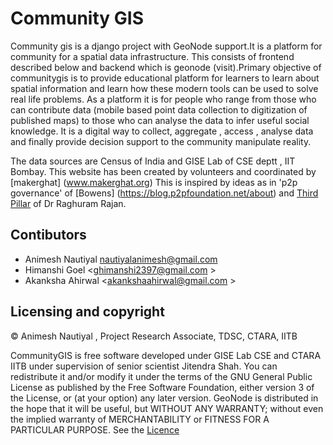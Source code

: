 # Community GIS

Community gis is a django project with GeoNode support.It is a platform for community for a spatial data infrastructure. This consists of frontend described below and backend which is geonode (visit).Primary objective of communitygis is to provide educational platform for learners to learn about spatial information and learn how these modern tools can be used to solve real life problems. As a platform it is for people who range from those who can contribute data (mobile based point data collection to digitization of published maps) to those who can analyse the data to infer useful social knowledge. It is a digital way to collect, aggregate , access , analyse data and finally provide decision support to the community manipulate reality.

The data sources are Census of India and GISE Lab of CSE deptt , IIT Bombay. This website has been created by volunteers and coordinated by [makerghat] (www.makerghat.org) This is inspired by ideas as in 'p2p governance' of [Bowens] (https://blog.p2pfoundation.net/about) and [Third Pillar](https://www.penguinrandomhouse.com/books/566369/the-third-pillar-by-raghuram-rajan/9780525558316/) of Dr Raghuram Rajan.

## Contibutors

- Animesh Nautiyal <nautiyalanimesh@gmail.com>
- Himanshi Goel <ghimanshi2397@gmail.com >
- Akanksha Ahirwal <akankshaahirwal@gmail.com >


## Licensing and copyright

© Animesh Nautiyal , Project Research Associate, TDSC, CTARA, IITB

CommunityGIS is free software developed under GISE Lab CSE and CTARA IITB under supervision of senior scientist Jitendra Shah. You can redistribute it and/or modify it under the terms of the GNU General Public License as published by the Free Software Foundation, either version 3 of the License, or (at your option) any later version. GeoNode is distributed in the hope that it will be useful, but WITHOUT ANY WARRANTY; without even the implied warranty of MERCHANTABILITY or FITNESS FOR A PARTICULAR PURPOSE. See the [Licence](LICENCE)
